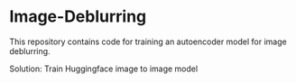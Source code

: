 # Image-Deblurring
This repository contains code for training an autoencoder model for image deblurring.

Solution:
Train Huggingface image to image model
